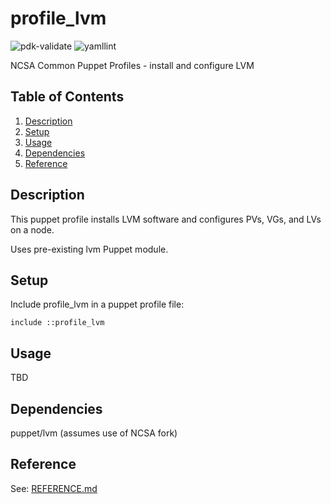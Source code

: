# profile_lvm

![pdk-validate](https://github.com/ncsa/puppet-profile_lvm/workflows/pdk-validate/badge.svg)
![yamllint](https://github.com/ncsa/puppet-profile_lvm/workflows/yamllint/badge.svg)

NCSA Common Puppet Profiles - install and configure LVM


## Table of Contents

1. [Description](#description)
1. [Setup](#setup)
1. [Usage](#usage)
1. [Dependencies](#dependencies)
1. [Reference](#reference)


## Description

This puppet profile installs LVM software and configures PVs, VGs, and LVs on a node.

Uses pre-existing lvm Puppet module.


## Setup

Include profile_lvm in a puppet profile file:
```
include ::profile_lvm
```


## Usage

TBD

## Dependencies

puppet/lvm (assumes use of NCSA fork)


## Reference

See: [REFERENCE.md](REFERENCE.md)
